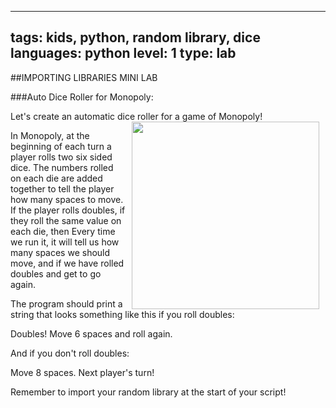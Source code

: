 
---
tags: kids, python, random library, dice
languages: python
level: 1
type: lab
---
##IMPORTING LIBRARIES MINI LAB

###Auto Dice Roller for Monopoly:

Let's create an automatic dice roller for a game of Monopoly! <img src="http://monopoly-slot.com/wp-content/uploads/2013/04/monopoly-slot.jpg" width="300px" align="right" hspace="10">

In Monopoly, at the beginning of each turn a player rolls two six sided dice. The numbers rolled on each die are added together to tell the player how many spaces to move. If the player rolls doubles, if they roll the same value on each die, then  Every time we run it, it will tell us how many spaces we should move, and if we have rolled doubles and get to go again.

The program should print a string that looks something like this if you roll doubles:

Doubles! Move 6 spaces and roll again.

And if you don't roll doubles:

Move 8 spaces. Next player's turn!

Remember to import your random library at the start of your script!
